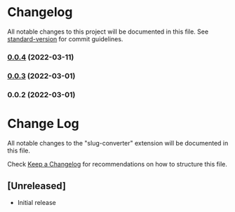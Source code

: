 # Changelog

All notable changes to this project will be documented in this file. See [standard-version](https://github.com/conventional-changelog/standard-version) for commit guidelines.

### [0.0.4](https://github.com/goodhands/vs-slug-converter/compare/v0.0.3...v0.0.4) (2022-03-11)

### [0.0.3](https://github.com/goodhands/vs-code-slug/compare/v0.0.2...v0.0.3) (2022-03-01)

### 0.0.2 (2022-03-01)

# Change Log

All notable changes to the "slug-converter" extension will be documented in this file.

Check [Keep a Changelog](http://keepachangelog.com/) for recommendations on how to structure this file.

## [Unreleased]

- Initial release